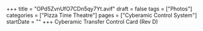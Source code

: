 +++
title = "OPd5ZvnUfO7CDn5qy7Yt.avif"
draft = false
tags = ["Photos"]
categories = ["Pizza Time Theatre"]
pages = ["Cyberamic Control System"]
startDate = ""
+++
Cyberamic Transfer Control Card (Rev D)
